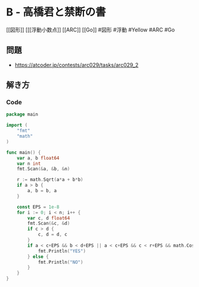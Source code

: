 # B - 高橋君と禁断の書
[[図形]] [[[浮動小数点]] [[ARC]] [[Go]]
#図形 #浮動 #Yellow #ARC #Go 

## 問題
- https://atcoder.jp/contests/arc029/tasks/arc029_2

## 解き方
### Code
```go
package main

import (
	"fmt"
	"math"
)

func main() {
	var a, b float64
	var n int
	fmt.Scan(&a, &b, &n)

	r := math.Sqrt(a*a + b*b)
	if a > b {
		a, b = b, a
	}

	const EPS = 1e-8
	for i := 0; i < n; i++ {
		var c, d float64
		fmt.Scan(&c, &d)
		if c > d {
			c, d = d, c
		}
		if a < c+EPS && b < d+EPS || a < c+EPS && c < r+EPS && math.Cos(math.Asin(c/r)-math.Atan(a/b))*b*2-math.Sqrt(r*r-c*c) < d {
			fmt.Println("YES")
		} else {
			fmt.Println("NO")
		}
	}
}
```